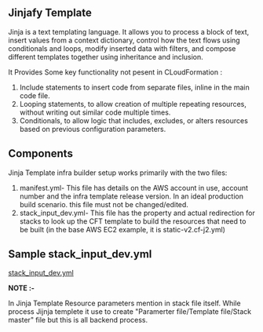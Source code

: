 ## Jinjafy Template

Jinja is a text templating language. It allows you to process a block of text, insert values from a context dictionary, control how the text flows using conditionals and loops, modify inserted data with filters, and compose different templates together using inheritance and inclusion.

It Provides Some key functionality not pesent in CLoudFormation :
1. Include statements to insert code from separate files, inline in the main code file.
2. Looping statements, to allow creation of multiple repeating resources, without writing out similar code multiple times.
3. Conditionals, to allow logic that includes, excludes, or alters resources based on previous configuration parameters.

## Components
Jinja Template infra builder setup works primarily with the two files:

1. manifest.yml- This file has details on the AWS account in use, account number and the infra template release version. In an ideal production build scenario. this file must not be changed/edited.
2. stack_input_dev.yml- This file has the property and actual redirection for stacks to look up the CFT template to build the resources that need to be built (in the base AWS EC2 example, it is static-v2.cf-j2.yml)

## Sample stack_input_dev.yml

[stack_input_dev.yml](https://github.build.ge.com/vernova-cloud-iac/cloud-architect-sandbox/blob/jinjafy-template/AWS-LINUX-JINJAFY-VM/samples/stack_input_dev.yml)

**NOTE :-**

In Jinja Template Resource parameters mention in stack file itself. While process Jijnja templete it use to create "Paramerter file/Template file/Stack master" file but this is all backend process.

